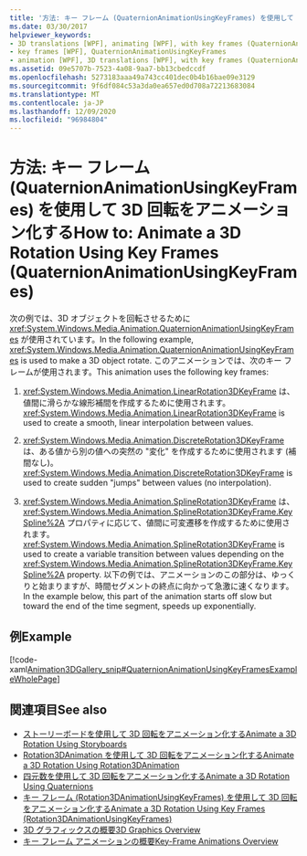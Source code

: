 ```yaml
---
title: '方法: キー フレーム (QuaternionAnimationUsingKeyFrames) を使用して 3D 回転をアニメーション化する'
ms.date: 03/30/2017
helpviewer_keywords:
- 3D translations [WPF], animating [WPF], with key frames (QuaternionAnimationUsingKeyFrames)
- key frames [WPF], QuaternionAnimationUsingKeyFrames
- animation [WPF], 3D translations [WPF], with key frames (QuaternionAnimationUsingKeyFrames)
ms.assetid: 09e5707b-7523-4a08-9aa7-bb13cbedccdf
ms.openlocfilehash: 5273183aaa49a743cc401dec0b4b16bae09e3129
ms.sourcegitcommit: 9f6df084c53a3da0ea657ed0d708a72213683084
ms.translationtype: MT
ms.contentlocale: ja-JP
ms.lasthandoff: 12/09/2020
ms.locfileid: "96984804"
---
```

# <a name="how-to-animate-a-3d-rotation-using-key-frames-quaternionanimationusingkeyframes"></a><span data-ttu-id="39d0c-102">方法: キー フレーム (QuaternionAnimationUsingKeyFrames) を使用して 3D 回転をアニメーション化する</span><span class="sxs-lookup"><span data-stu-id="39d0c-102">How to: Animate a 3D Rotation Using Key Frames (QuaternionAnimationUsingKeyFrames)</span></span>
<span data-ttu-id="39d0c-103">次の例では、3D オブジェクトを回転させるために <xref:System.Windows.Media.Animation.QuaternionAnimationUsingKeyFrames> が使用されています。</span><span class="sxs-lookup"><span data-stu-id="39d0c-103">In the following example, <xref:System.Windows.Media.Animation.QuaternionAnimationUsingKeyFrames> is used to make a 3D object rotate.</span></span> <span data-ttu-id="39d0c-104">このアニメーションでは、次のキー フレームが使用されます。</span><span class="sxs-lookup"><span data-stu-id="39d0c-104">This animation uses the following key frames:</span></span>  
  
1. <span data-ttu-id="39d0c-105"><xref:System.Windows.Media.Animation.LinearRotation3DKeyFrame> は、値間に滑らかな線形補間を作成するために使用されます。</span><span class="sxs-lookup"><span data-stu-id="39d0c-105"><xref:System.Windows.Media.Animation.LinearRotation3DKeyFrame> is used to create a smooth, linear interpolation between values.</span></span>  
  
2. <span data-ttu-id="39d0c-106"><xref:System.Windows.Media.Animation.DiscreteRotation3DKeyFrame> は、ある値から別の値への突然の "変化" を作成するために使用されます (補間なし)。</span><span class="sxs-lookup"><span data-stu-id="39d0c-106"><xref:System.Windows.Media.Animation.DiscreteRotation3DKeyFrame> is used to create sudden "jumps" between values (no interpolation).</span></span>  
  
3. <span data-ttu-id="39d0c-107"><xref:System.Windows.Media.Animation.SplineRotation3DKeyFrame> は、<xref:System.Windows.Media.Animation.SplineRotation3DKeyFrame.KeySpline%2A> プロパティに応じて、値間に可変遷移を作成するために使用されます。</span><span class="sxs-lookup"><span data-stu-id="39d0c-107"><xref:System.Windows.Media.Animation.SplineRotation3DKeyFrame> is used to create a variable transition between values depending on the <xref:System.Windows.Media.Animation.SplineRotation3DKeyFrame.KeySpline%2A> property.</span></span> <span data-ttu-id="39d0c-108">以下の例では、アニメーションのこの部分は、ゆっくりと始まりますが、時間セグメントの終点に向かって急激に速くなります。</span><span class="sxs-lookup"><span data-stu-id="39d0c-108">In the example below, this part of the animation starts off slow but toward the end of the time segment, speeds up exponentially.</span></span>  
  
## <a name="example"></a><span data-ttu-id="39d0c-109">例</span><span class="sxs-lookup"><span data-stu-id="39d0c-109">Example</span></span>  
 [!code-xaml[Animation3DGallery_snip#QuaternionAnimationUsingKeyFramesExampleWholePage](~/samples/snippets/csharp/VS_Snippets_Wpf/Animation3DGallery_snip/CS/QuaternionAnimationUsingKeyFramesExample.xaml#quaternionanimationusingkeyframesexamplewholepage)]  
  
## <a name="see-also"></a><span data-ttu-id="39d0c-110">関連項目</span><span class="sxs-lookup"><span data-stu-id="39d0c-110">See also</span></span>

- [<span data-ttu-id="39d0c-111">ストーリーボードを使用して 3D 回転をアニメーション化する</span><span class="sxs-lookup"><span data-stu-id="39d0c-111">Animate a 3D Rotation Using Storyboards</span></span>](how-to-animate-a-3-d-rotation-using-storyboards.md)
- [<span data-ttu-id="39d0c-112">Rotation3DAnimation を使用して 3D 回転をアニメーション化する</span><span class="sxs-lookup"><span data-stu-id="39d0c-112">Animate a 3D Rotation Using Rotation3DAnimation</span></span>](how-to-animate-a-3-d-rotation-using-rotation3danimation.md)
- [<span data-ttu-id="39d0c-113">四元数を使用して 3D 回転をアニメーション化する</span><span class="sxs-lookup"><span data-stu-id="39d0c-113">Animate a 3D Rotation Using Quaternions</span></span>](how-to-animate-a-3-d-rotation-using-quaternions.md)
- [<span data-ttu-id="39d0c-114">キー フレーム (Rotation3DAnimationUsingKeyFrames) を使用して 3D 回転をアニメーション化する</span><span class="sxs-lookup"><span data-stu-id="39d0c-114">Animate a 3D Rotation Using Key Frames (Rotation3DAnimationUsingKeyFrames)</span></span>](how-to-animate-a-3-d-rotation-using-key-frames.md)
- [<span data-ttu-id="39d0c-115">3D グラフィックスの概要</span><span class="sxs-lookup"><span data-stu-id="39d0c-115">3D Graphics Overview</span></span>](3-d-graphics-overview.md)
- [<span data-ttu-id="39d0c-116">キー フレーム アニメーションの概要</span><span class="sxs-lookup"><span data-stu-id="39d0c-116">Key-Frame Animations Overview</span></span>](key-frame-animations-overview.md)

